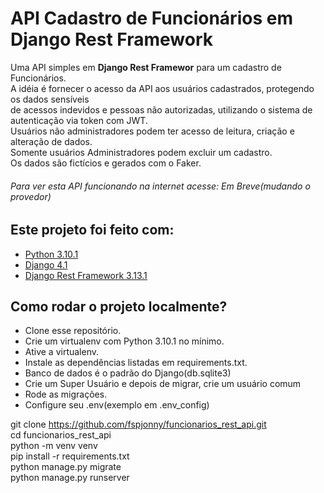 # API Cadastro de Funcionários em Django Rest Framework
Uma API simples em **Django Rest Framewor** para um cadastro de Funcionários.</br>
A idéia é fornecer o acesso da API aos usuários cadastrados, protegendo os dados sensíveis</br>
de acessos indevidos e pessoas não autorizadas, utilizando o sistema de autenticação via token com JWT.</br>
Usuários não administradores podem ter acesso de leitura, criação e alteração de dados.</br>
Somente usuários Administradores podem excluir um cadastro.</br>
Os dados são fictícios e gerados com o Faker.</br>

###### Para ver esta API funcionando na internet acesse: Em Breve(mudando o provedor)

## Este projeto foi feito com:

* [Python 3.10.1](https://www.python.org/)
* [Django 4.1](https://www.djangoproject.com/)
* [Django Rest Framework 3.13.1](https://getbootstrap.com/)

## Como rodar o projeto localmente?

* Clone esse repositório.
* Crie um virtualenv com Python 3.10.1 no mínimo.
* Ative a virtualenv.
* Instale as dependências listadas em requirements.txt.
* Banco de dados é o padrão do Django(db.sqlite3)
* Crie um Super Usuário e depois de migrar, crie um usuário comum
* Rode as migrações.
* Configure seu .env(exemplo em .env_config)

git clone https://github.com/fspjonny/funcionarios_rest_api.git<br>
cd funcionarios_rest_api<br>
python -m venv venv<br>
pip install -r requirements.txt<br>
python manage.py migrate<br>
python manage.py runserver<br>